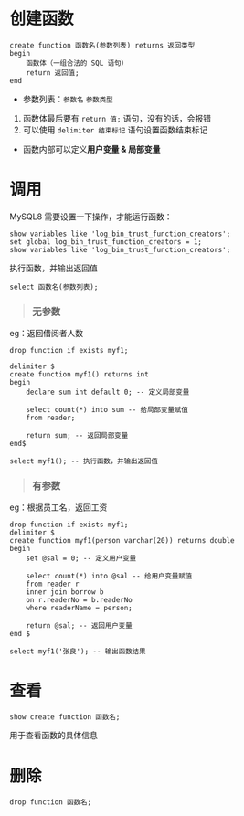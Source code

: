 # 创建函数

```mysql
create function 函数名(参数列表) returns 返回类型
begin
	函数体（一组合法的 SQL 语句）
	return 返回值;
end
```

- 参数列表：`参数名`	`参数类型`

1. 函数体最后要有 `return 值;` 语句，没有的话，会报错
3. 可以使用 `delimiter 结束标记` 语句设置函数结束标记

- 函数内部可以定义**用户变量 & 局部变量**

# 调用

MySQL8 需要设置一下操作，才能运行函数：

```mysql
show variables like 'log_bin_trust_function_creators';
set global log_bin_trust_function_creators = 1;
show variables like 'log_bin_trust_function_creators';
```

执行函数，并输出返回值

```mysql
select 函数名(参数列表);
```

> ### 无参数

eg：返回借阅者人数

```mysql
drop function if exists myf1;

delimiter $
create function myf1() returns int
begin
	declare sum int default 0; -- 定义局部变量

	select count(*) into sum -- 给局部变量赋值
	from reader;

	return sum; -- 返回局部变量
end$

select myf1(); -- 执行函数，并输出返回值
```

> ### 有参数

eg：根据员工名，返回工资

```mysql
drop function if exists myf1;
delimiter $
create function myf1(person varchar(20)) returns double
begin
	set @sal = 0; -- 定义用户变量

	select count(*) into @sal -- 给用户变量赋值
	from reader r
    inner join borrow b
    on r.readerNo = b.readerNo
	where readerName = person;

	return @sal; -- 返回用户变量
end $

select myf1('张良'); -- 输出函数结果
```

# 查看

```MySQL
show create function 函数名;
```

用于查看函数的具体信息

# 删除

```mysql
drop function 函数名;
```


